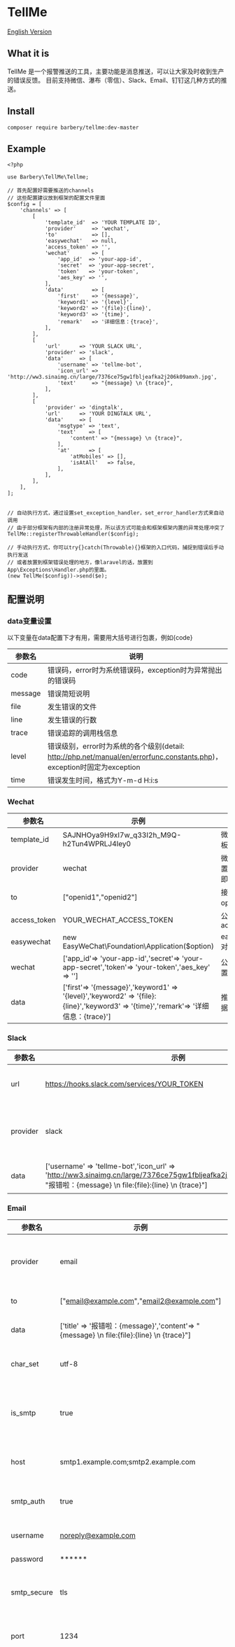 # TellMe

[English Version](README-EN.md)


## What it is

TellMe 是一个报警推送的工具，主要功能是消息推送，可以让大家及时收到生产的错误反馈。
目前支持微信、瀑布（零信）、Slack、Email、钉钉这几种方式的推送。


## Install

```
composer require barbery/tellme:dev-master
```


## Example

```
<?php

use Barbery\TellMe\Tellme;

// 首先配置好需要推送的channels
// 这些配置建议放到框架的配置文件里面
$config = [
    'channels' => [
        [
            'template_id'  => 'YOUR TEMPLATE ID',
            'provider'     => 'wechat',
            'to'           => [],
            'easywechat'   => null,
            'access_token' => '',
            'wechat'       => [
                'app_id'  => 'your-app-id',
                'secret'  => 'your-app-secret',
                'token'   => 'your-token',
                'aes_key' => '',
            ],
            'data'         => [
                'first'    => '{message}',
                'keyword1' => '{level}',
                'keyword2' => '{file}:{line}',
                'keyword3' => '{time}',
                'remark'   => '详细信息：{trace}',
            ],
        ],
        [
            'url'      => 'YOUR SLACK URL',
            'provider' => 'slack',
            'data'     => [
                'username' => 'tellme-bot',
                'icon_url' => 'http://ww3.sinaimg.cn/large/7376ce75gw1fbljeafka2j206k09amxh.jpg',
                'text'     => "{message} \n {trace}",
            ],
        ],
        [
            'provider' => 'dingtalk',
            'url'      => 'YOUR DINGTALK URL',
            'data'     => [
                'msgtype' => 'text',
                'text'    => [
                    'content' => "{message} \n {trace}",
                ],
                'at'      => [
                    'atMobiles' => [],
                    'isAtAll'   => false,
                ],
            ],
        ],
    ],
];


// 自动执行方式，通过设置set_exception_handler，set_error_handler方式来自动调用
// 由于部分框架有内部的注册异常处理，所以该方式可能会和框架框架内置的异常处理冲突了
TellMe::registerThrowableHandler($config);

// 手动执行方式，你可以try{}catch(Throwable){}框架的入口代码，捕捉到错误后手动执行发送
// 或者放置到框架错误处理的地方，像laravel的话，放置到App\Exceptions\Handler.php的里面。
(new TellMe($config))->send($e);

```


## 配置说明

### data变量设置

以下变量在data配置下才有用，需要用大括号进行包裹，例如{code}

| 参数名  | 说明                                                                                                                    |
|---------|-------------------------------------------------------------------------------------------------------------------------|
| code    | 错误码，error时为系统错误码，exception时为异常抛出的错误码                                                              |
| message | 错误简短说明                                                                                                            |
| file    | 发生错误的文件                                                                                                          |
| line    | 发生错误的行数                                                                                                          |
| trace   | 错误追踪的调用栈信息                                                                                                    |
| level   | 错误级别，error时为系统的各个级别(detail: http://php.net/manual/en/errorfunc.constants.php)，exception时固定为exception |
| time    | 错误发生时间，格式为Y-m-d H:i:s                                                                                         |


### Wechat

| 参数名       | 示例                                                                                                                                | 说明                       |
|--------------|-------------------------------------------------------------------------------------------------------------------------------------|----------------------------|
| template_id  | SAJNHOya9H9xI7w_q33I2h_M9Q-h2Tun4WPRLJ4Iey0                                                                                         | 微信公众号模板id           |
| provider     |                                                                wechat                                                               | 微信的推送设置为wechat即可 |
| to           | ["openid1","openid2"]                                                                                                               | 接受人的openid集合         |
| access_token | YOUR_WECHAT_ACCESS_TOKEN                                                                                                            | 公众号的access_token       |
| easywechat   | new EasyWeChat\Foundation\Application($option)                                                                                      | easywechat对象             |
| wechat       | ['app_id'=> 'your-app-id','secret'=> 'your-app-secret','token'=> 'your-token','aes_key' => '']                                      | 公众号信息配置             |
| data         | ['first'=> '{message}','keyword1' => '{level}','keyword2' => '{file}:{line}','keyword3' => '{time}','remark'=> '详细信息：{trace}'] | 推送模板的数据配置         |


### Slack

| 参数名   | 示例                                                                                                                                                                         | 说明                        |
|----------|------------------------------------------------------------------------------------------------------------------------------------------------------------------------------|-----------------------------|
| url      | https://hooks.slack.com/services/YOUR_TOKEN                                                                                                                                  | slack的incoming webhook url |
| provider | slack                                                                                                                                                                        | 配置为slack时填写slack即可  |
| data     | ['username' => 'tellme-bot','icon_url' => 'http://ww3.sinaimg.cn/large/7376ce75gw1fbljeafka2j206k09amxh.jpg','text'=> "报错啦：{message} \n file:{file}:{line} \n {trace}"] | slack推送的data配置         |


### Email

| 参数名      | 示例                                                                                      | 说明                                                                            |
|-------------|-------------------------------------------------------------------------------------------|---------------------------------------------------------------------------------|
| provider    | email                                                                                     | 配置为email时添加email即可                                                      |
| to          | ["email@example.com","email2@example.com"]                                                | 收件人集合                                                                      |
| data        | ['title' => '报错啦：{message}','content'=> "{message} \n file:{file}:{line} \n {trace}"] | 邮件的data配置                                                                  |
| char_set    | utf-8                                                                                     | 一般填utf-8即可                                                                 |
| is_smtp     | true                                                                                      | 如果是使用smtp发送，就设置为true                                                |
| host        | smtp1.example.com;smtp2.example.com                                                       | 邮件发送服务商host                                                              |
| smtp_auth   | true                                                                                      | 是否启用smtp授权验证                                                            |
| username    | noreply@example.com                                                                       | 邮件账号                                                                        |
| password    | ******                                                                                    | 邮件密码                                                                        |
| smtp_secure | tls                                                                                       | 传输协议，支持tls和ssl                                                          |
| port        | 1234                                                                                      | 邮件服务商提供的端口                                                            |
| is_html     | true                                                                                      | 是否把content的文本解析为html，收件人的服务商支持的话就自动解析成html的样式展示 |
